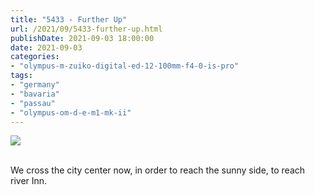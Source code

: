 ```yaml
---
title: "5433 - Further Up"
url: /2021/09/5433-further-up.html
publishDate: 2021-09-03 18:00:00
date: 2021-09-03
categories:
- "olympus-m-zuiko-digital-ed-12-100mm-f4-0-is-pro"
tags:
- "germany"
- "bavaria"
- "passau"
- "olympus-om-d-e-m1-mk-ii"
---
```

<div class="container">
<div class="center"><a target="_blank" href="https://d25zfm9zpd7gm5.cloudfront.net/1200x1200/2019/20190621_115219_lr.jpg"><img class="webfeedsFeaturedVisual" src="https://d25zfm9zpd7gm5.cloudfront.net/0600x0600/2019/20190621_115219_lr.jpg" /></a></div>
</div>
<br />

We cross the city center now, in order to reach the sunny side, to reach river Inn.

